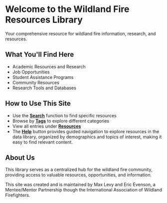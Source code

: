 # Welcome to the Wildland Fire Resources Library

Your comprehensive resource for wildland fire information, research, and resources.

## What You'll Find Here
- Academic Resources and Research
- Job Opportunities
- Student Assistance Programs
- Community Resources
- Research Tools and Databases


## How to Use This Site
- Use the [**Search**](/search/) function to find specific resources
- Browse by [**Tags**](/tags/) to explore different categories
- View all entries under [**Resources**](/posts/)
- The [**Help**](/help) button provides guided navigation to explore resources in the data library, organized by demographics and topics of interest, making it easy to find relevant content.


## About Us
This library serves as a centralized hub for the wildland fire community, providing access to valuable resources, opportunities, and information. 


This site was created and is maintained by Max Levy and Eric Evenson, a Mentee/Mentor Partnership though the International Association of Wildland Firefighters.